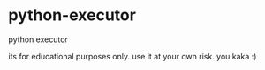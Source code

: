 # python-executor
python executor

its for educational purposes only.
use it at your own risk. you kaka :)
